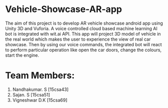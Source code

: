 # Vehicle-Showcase-AR-app

 The aim of this project is to develop AR vehicle showcase android app using Unity 3D and Vuforia. A voice controlled cloud based machine learning AI bot is integrated with wit.ai API. This app will project 3D model of vehicle in the real world which makes the user to experience the view of real car showcase. Then by using our voice commands, the integrated bot will react to perform particular operation like open the car doors, change the colours, start the engine.
 
 # Team Members:
 1. Nandhakumar. S   [15csa43]
 2. Sajan. S         [15csa51]
 3. Vigneshwar D.K   [15csa69]
